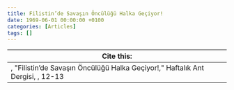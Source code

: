 ```yaml
---
title: Filistin’de Savaşın Öncülüğü Halka Geçiyor!
date: 1969-06-01 00:00:00 +0100
categories: [Articles]
tags: []
---
```




| Cite this:   |
|--------|
| , "Filistin’de Savaşın Öncülüğü Halka Geçiyor!," Haftalık Ant Dergisi, , 12-13 


